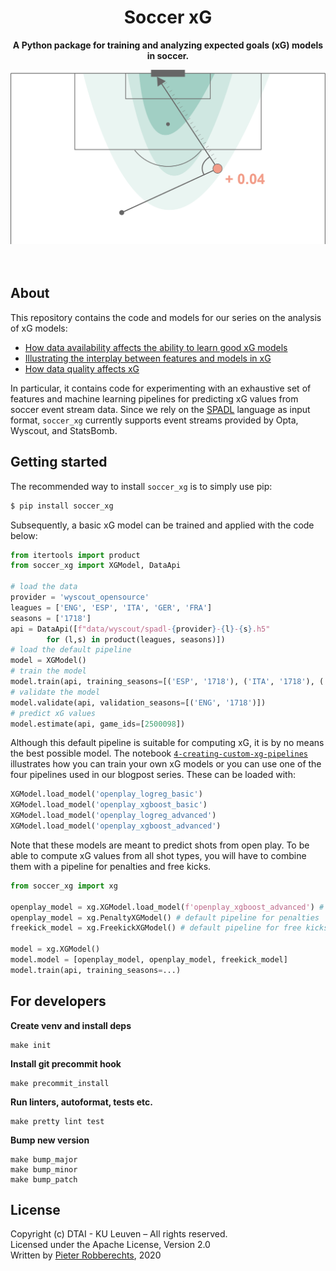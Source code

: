 <div align="center">
	<h1>Soccer xG</h1>
  <p><b>A Python package for training and analyzing expected goals (xG) models in soccer.</b></p>
	<img src="images/hero.png" width="600px">
	<br>
	<br>
	<br>
</div>

## About

This repository contains the code and models for our series on the analysis of xG models:

- [How data availability affects the ability to learn good xG models](https://dtai.cs.kuleuven.be/sports/blog/how-data-availability-affects-the-ability-to-learn-good-xg-models)
- [Illustrating the interplay between features and models in xG](https://dtai.cs.kuleuven.be/sports/blog/illustrating-the-interplay-between-features-and-models-in-xg)
- [How data quality affects xG](https://dtai.cs.kuleuven.be/sports/blog/how-data-quality-affects-xg)

In particular, it contains code for experimenting with an exhaustive set of features and machine learning pipelines for predicting xG values from soccer event stream data. Since we rely on the [SPADL](https://github.com/ML-KULeuven/socceraction) language as input format, `soccer_xg` currently supports event streams provided by Opta, Wyscout, and StatsBomb. 

## Getting started

The recommended way to install `soccer_xg` is to simply use pip:

```sh
$ pip install soccer_xg
```

Subsequently, a basic xG model can be trained and applied with the code below:

```python
from itertools import product
from soccer_xg import XGModel, DataApi

# load the data
provider = 'wyscout_opensource'
leagues = ['ENG', 'ESP', 'ITA', 'GER', 'FRA']
seasons = ['1718']
api = DataApi([f"data/wyscout/spadl-{provider}-{l}-{s}.h5" 
        for (l,s) in product(leagues, seasons)])
# load the default pipeline
model = XGModel()
# train the model
model.train(api, training_seasons=[('ESP', '1718'), ('ITA', '1718'), ('GER', '1718')])
# validate the model
model.validate(api, validation_seasons=[('ENG', '1718')])
# predict xG values
model.estimate(api, game_ids=[2500098])
```

Although this default pipeline is suitable for computing xG, it is by no means the best possible model. 
The notebook [`4-creating-custom-xg-pipelines`](./notebooks/4-creating-custom-xg-pipelines.ipynb) illustrates how you can train your own xG models or you can use one of the four pipelines used in our blogpost series. These can be loaded with:

```python
XGModel.load_model('openplay_logreg_basic')
XGModel.load_model('openplay_xgboost_basic')
XGModel.load_model('openplay_logreg_advanced')
XGModel.load_model('openplay_xgboost_advanced')
```

Note that these models are meant to predict shots from open play. To be able to compute xG values from all shot types, you will have to combine them with a pipeline for penalties and free kicks. 

```python
from soccer_xg import xg

openplay_model = xg.XGModel.load_model(f'openplay_xgboost_advanced') # custom pipeline for open play shots
openplay_model = xg.PenaltyXGModel() # default pipeline for penalties
freekick_model = xg.FreekickXGModel() # default pipeline for free kicks

model = xg.XGModel()
model.model = [openplay_model, openplay_model, freekick_model]
model.train(api, training_seasons=...)
```

## For developers

**Create venv and install deps**

    make init

**Install git precommit hook**

    make precommit_install

**Run linters, autoformat, tests etc.**

    make pretty lint test

**Bump new version**

    make bump_major
    make bump_minor
    make bump_patch

## License

Copyright (c) DTAI - KU Leuven – All rights reserved.  
Licensed under the Apache License, Version 2.0  
Written by [Pieter Robberechts](https://people.cs.kuleuven.be/~pieter.robberechts/), 2020
